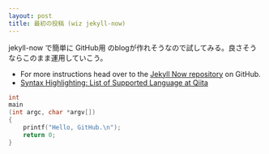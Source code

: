 ```yaml
---
layout: post
title: 最初の投稿 (wiz jekyll-now)
---
```


jekyll-now で簡単に GitHub用 のblogが作れそうなので試してみる。良さそうならこのまま運用していこう。

- For more instructions head over to the [Jekyll Now repository](https://github.com/barryclark/jekyll-now) on GitHub.
- [Syntax Highlighting: List of Supported Language at Qiita](http://qiita.com/Qiita/items/e84f5aad7757afce82ba)


```c
int
main
(int argc, char *argv[])
{
    printf("Hello, GitHub.\n");
    return 0;
}
```
